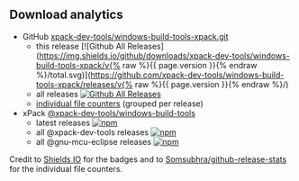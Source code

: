 
## Download analytics

- GitHub [xpack-dev-tools/windows-build-tools-xpack.git](https://github.com/xpack-dev-tools/windows-build-tools-xpack/)
  - this release [![Github All Releases](https://img.shields.io/github/downloads/xpack-dev-tools/windows-build-tools-xpack/v{% raw %}{{ page.version }}{% endraw %}/total.svg)](https://github.com/xpack-dev-tools/windows-build-tools-xpack/releases/v{% raw %}{{ page.version }}{% endraw %}/)
  - all releases [![Github All Releases](https://img.shields.io/github/downloads/xpack-dev-tools/windows-build-tools-xpack/total.svg)](https://github.com/xpack-dev-tools/windows-build-tools-xpack/releases/)
  - [individual file counters](https://somsubhra.github.io/github-release-stats/?username=xpack-dev-tools&repository=windows-build-tools-xpack) (grouped per release)
- xPack [@xpack-dev-tools/windows-build-tools](https://github.com/xpack-dev-tools/windows-build-tools-xpack/)
  - latest releases [![npm](https://img.shields.io/npm/dw/@xpack-dev-tools/windows-build-tools.svg)](https://www.npmjs.com/package/@xpack-dev-tools/windows-build-tools/)
  - all @xpack-dev-tools releases [![npm](https://img.shields.io/npm/dt/@xpack-dev-tools/windows-build-tools.svg)](https://www.npmjs.com/package/@xpack-dev-tools/windows-build-tools/)
  - all @gnu-mcu-eclipse releases [![npm](https://img.shields.io/npm/dt/@gnu-mcu-eclipse/windows-build-tools.svg)](https://www.npmjs.com/package/@gnu-mcu-eclipse/windows-build-tools/)

Credit to [Shields IO](https://shields.io) for the badges and to
[Somsubhra/github-release-stats](https://github.com/Somsubhra/github-release-stats)
for the individual file counters.

